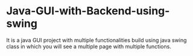 # Java-GUI-with-Backend-using-swing
It is a  java GUI project with multiple functionalities build using java swing class in which you will see a multiple page with multiple functions.
